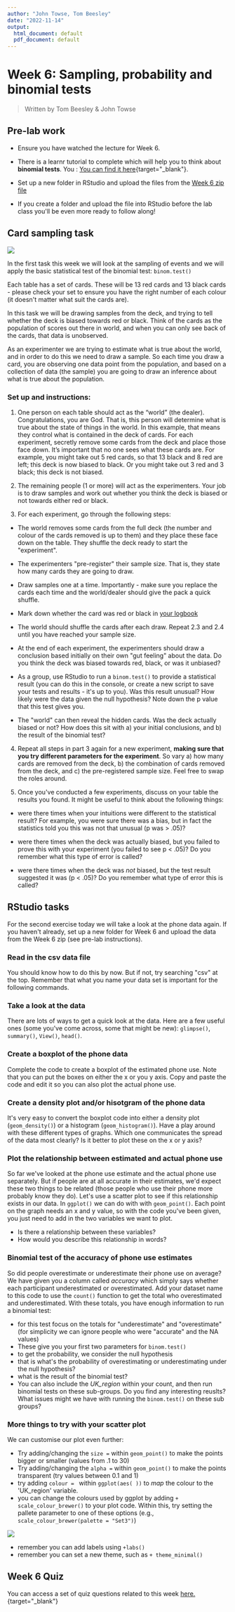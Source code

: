 ```yaml
---
author: "John Towse, Tom Beesley"
date: "2022-11-14"
output:
  html_document: default
  pdf_document: default
---
```


# Week 6: Sampling, probability and binomial tests

> Written by Tom Beesley & John Towse

## Pre-lab work

-   Ensure you have watched the lecture for Week 6.

-   There  is a learnr tutorial to complete which will help you to think about **binomial tests**. You : [You can find it here](https://ma-rconnect.lancs.ac.uk/PSYC121_2022_W6_prep/){target="_blank"}.

-   Set up a new folder in RStudio and upload the files from the [Week 6 zip file](files/Week_6/Week_6.zip)

-   If you create a folder and upload the file into RStudio before the lab class you'll be even more ready to follow along!

## Card sampling task

![](files/Week_6/cards.jpg)

In the first task this week we will look at the sampling of events and we will apply the basic statistical test of the binomial test: `binom.test()`

Each table has a set of cards. These will be 13 red cards and 13 black cards - please check your set to ensure you have the right number of each colour (it doesn't matter what suit the cards are).

In this task we will be drawing samples from the deck, and trying to tell whether the deck is biased towards red or black. Think of the cards as the population of scores out there in world, and when you can only see back of the cards, that data is unobserved. 

As an experimenter we are trying to estimate what is true about the world, and in order to do this we need to draw a sample. So each time you draw a card, you are observing one data point from the population, and based on a collection of data (the sample) you are going to draw an inference about what is true about the population.

### Set up and instructions:

1. One person on each table should act as the “world” (the dealer). Congratulations, you are God. That is, this person will determine what is true about the state of things in the world. In this example, that means they control what is contained in the deck of cards. For each experiment, secretly remove some cards from the deck and place those face down. It’s important that no one sees what these cards are. For example, you might take out 5 red cards, so that 13 black and 8 red are left; this deck is now biased to black. Or you might take out 3 red and 3 black; this deck is not biased.

2. The remaining people (1 or more) will act as the experimenters. Your job is to draw samples and work out whether you think the deck is biased or not towards either red or black. 

3. For each experiment, go through the following steps:

  + The world removes some cards from the full deck (the number and colour of the cards removed is up to them) and they place these face down on the table. They shuffle the deck ready to start the "experiment".

  + The experimenters "pre-register" their sample size. That is, they state how many cards they are going to draw.

  + Draw samples one at a time. Importantly - make sure you replace the cards each time and the world/dealer should give the pack a quick shuffle. 

  + Mark down whether the card was red or black in [your logbook](files/Week_6/Week_6_card_logbook.docx)

  + The world should shuffle the cards after each draw. Repeat 2.3 and 2.4 until you have reached your sample size.

  + At the end of each experiment, the experimenters should draw a conclusion based initially on their own "gut feeling" about the data. Do you think the deck was biased towards red, black, or was it unbiased?

  + As a group, use RStudio to run a `binom.test()` to provide a statistical result (you can do this in the console, or create a new script to save your tests and results - it's up to you). Was this result unusual? How likely were the data given the null hypothesis? Note down the p value that this test gives you.

  + The "world" can then reveal the hidden cards. Was the deck actually biased or not? How does this sit with a) your initial conclusions, and b) the result of the binomial test?

4. Repeat all steps in part 3 again for a new experiment, **making sure that you try different parameters for the experiment**. So vary a) how many cards are removed from the deck, b) the combination of cards removed from the deck, and c) the pre-registered sample size. Feel free to swap the roles around.

5. Once you've conducted a few experiments, discuss on your table the results you found. It might be useful to think about the following things: 

  + were there times when your intuitions were different to the statistical result? For example, you were sure there was a bias, but in fact the statistics told you this was not that unusual (p was > .05)? 

  + were there times when the deck was actually biased, but you failed to prove this with your experiment (you failed to see p < .05)? Do you remember what this type of error is called?

  + were there times when the deck was *not* biased, but the test result suggested it was (p < .05)? Do you remember what type of error this is called?

## RStudio tasks

For the second exercise today we will take a look at the phone data again. If you haven't already, set up a new folder for Week 6 and upload the data from the Week 6 zip (see pre-lab instructions).

### Read in the csv data file

You should know how to do this by now. But if not, try searching "csv" at the top. Remember that what you name your data set is important for the following commands.

### Take a look at the data

There are lots of ways to get a quick look at the data. Here are a few useful ones (some you've come across, some that might be new): `glimpse()`, `summary()`, `View()`, `head()`.

### Create a boxplot of the phone data

Complete the code to create a boxplot of the estimated phone use. Note that you can put the boxes on either the x or you y axis. Copy and paste the code and edit it so you can also plot the actual phone use.

### Create a density plot and/or hisotgram of the phone data

It's very easy to convert the boxplot code into either a density plot (`geom_density()`) or a histogram (`geom_histogram()`). Have a play around with these different types of graphs. Which one communicates the spread of the data most clearly? Is it better to plot these on the x or y axis?

### Plot the relationship between estimated and actual phone use

So far we've looked at the phone use estimate and the actual phone use separately. But if people are at all accurate in their estimates, we'd expect these two things to be related (those people who use their phone more probably know they do). Let's use a scatter plot to see if this relationship exists in our data. In `ggplot()` we can do with with `geom_point()`. Each point on the graph needs an x and y value, so with the code you've been given, you just need to add in the two variables we want to plot. 

- Is there a relationship between these variables?
- How would you describe this relationship in words?


### Binomial test of the accuracy of phone use estimates

So did people overestimate or underestimate their phone use on average? We have given you a column called *accuracy* which simply says whether each participant underestimated or overestimated. Add your dataset name to this code to use the `count()` function to get the total who overestimated and underestimated. With these totals, you have enough information to run a binomial test:

- for this test focus on the totals for "underestimate" and "overestimate" (for simplicity we can ignore people who were "accurate" and the NA values)
- These give you your first two parameters for `binom.test()`
- to get the probability, we consider the null hypothesis
- that is what's the probability of overestimating or underestimating under the null hypothesis?
- what is the result of the binomial test?
- You can also include the *UK_region* within your count, and then run binomial tests on these sub-groups. Do you find any interesting reuslts? What issues might we have with running the `binom.test()` on these sub groups?


### More things to try with your scatter plot

We can customise our plot even further:

- Try adding/changing the `size =` within `geom_point()` to make the points bigger or smaller (values from .1 to 30)
- Try adding/changing the `alpha =` within `geom_point()` to make the points transparent (try values between 0.1 and 1) 
- try adding `colour = ` within `ggplot(aes( ))` to *map* the colour to the 'UK_region' variable. 
- you can change the colours used by ggplot by adding `+ scale_colour_brewer()` to your plot code. Within this, try setting the pallete parameter to one of these options (e.g., `scale_colour_brewer(palette = "Set3")`)

![](files/Week_6/brewer_cols.png)

- remember you can add labels using `+labs()`
- remember you can set a new theme, such as `+ theme_minimal()`

## Week 6 Quiz

You can access a set of quiz questions related to this week [here.](https://ma-rconnect.lancs.ac.uk/PSYC121_2022_Week_6_Quiz/){target="_blank"}

